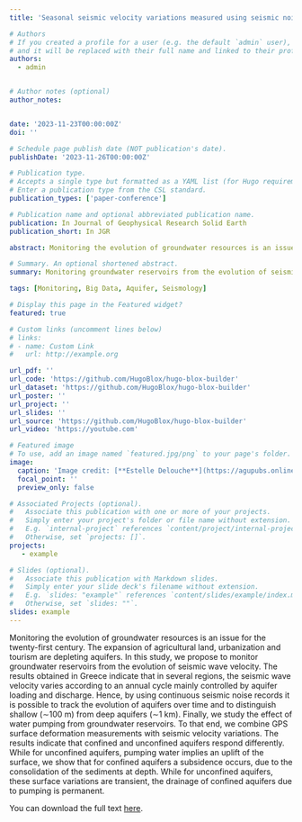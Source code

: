 ```yaml
---
title: 'Seasonal seismic velocity variations measured using seismic noise autocorrelations to monitor the dynamic of aquifers in Greece'

# Authors
# If you created a profile for a user (e.g. the default `admin` user), write the username (folder name) here
# and it will be replaced with their full name and linked to their profile.
authors:
  - admin


# Author notes (optional)
author_notes:


date: '2023-11-23T00:00:00Z'
doi: ''

# Schedule page publish date (NOT publication's date).
publishDate: '2023-11-26T00:00:00Z'

# Publication type.
# Accepts a single type but formatted as a YAML list (for Hugo requirements).
# Enter a publication type from the CSL standard.
publication_types: ['paper-conference']

# Publication name and optional abbreviated publication name.
publication: In Journal of Geophysical Research Solid Earth
publication_short: In JGR

abstract: Monitoring the evolution of groundwater resources is an issue for the twenty-first century. The expansion of agricultural land, urbanization and tourism are depleting aquifers. In this study, we propose to monitor groundwater reservoirs from the evolution of seismic wave velocity. The results obtained in Greece indicate that in several regions, the seismic wave velocity varies according to an annual cycle mainly controlled by aquifer loading and discharge. Hence by using continuous seismic noise records it is possible to track the evolution of aquifers over time and to distinguish shallow (∼100 m) from deep aquifers (∼1 km). Finally, we study the effect of water pumping from groundwater reservoirs. To that end, we combine GPS surface deformation measurements with seismic velocity variations. The results indicate that confined and unconfined aquifers respond differently. While for unconfined aquifers, pumping water implies an uplift of the surface, we show that for confined aquifers a subsidence occurs, due to the consolidation of the sediments at depth. While for unconfined aquifers, these surface variations are transient, the drainage of confined aquifers due to pumping is permanent.

# Summary. An optional shortened abstract.
summary: Monitoring groundwater reservoirs from the evolution of seismic wave velocity in Greece

tags: [Monitoring, Big Data, Aquifer, Seismology]

# Display this page in the Featured widget?
featured: true

# Custom links (uncomment lines below)
# links:
# - name: Custom Link
#   url: http://example.org

url_pdf: ''
url_code: 'https://github.com/HugoBlox/hugo-blox-builder'
url_dataset: 'https://github.com/HugoBlox/hugo-blox-builder'
url_poster: ''
url_project: ''
url_slides: ''
url_source: 'https://github.com/HugoBlox/hugo-blox-builder'
url_video: 'https://youtube.com'

# Featured image
# To use, add an image named `featured.jpg/png` to your page's folder.
image:
  caption: 'Image credit: [**Estelle Delouche**](https://agupubs.onlinelibrary.wiley.com/doi/epdf/10.1029/2023JB026759)'
  focal_point: ''
  preview_only: false

# Associated Projects (optional).
#   Associate this publication with one or more of your projects.
#   Simply enter your project's folder or file name without extension.
#   E.g. `internal-project` references `content/project/internal-project/index.md`.
#   Otherwise, set `projects: []`.
projects:
   - example

# Slides (optional).
#   Associate this publication with Markdown slides.
#   Simply enter your slide deck's filename without extension.
#   E.g. `slides: "example"` references `content/slides/example/index.md`.
#   Otherwise, set `slides: ""`.
slides: example
---
```





Monitoring the evolution of groundwater resources is an issue for the twenty-first century. The expansion of agricultural land, urbanization and tourism are depleting aquifers. In this study, we propose to monitor groundwater reservoirs from the evolution of seismic wave velocity. The results obtained in Greece indicate that in several regions, the seismic wave velocity varies according to an annual cycle mainly controlled by aquifer loading and discharge. Hence, by using continuous seismic noise records it is possible to track the evolution of aquifers over time and to distinguish shallow (∼100 m) from deep aquifers (∼1 km). Finally, we study the effect of water pumping from groundwater reservoirs. To that end, we combine GPS surface deformation measurements with seismic velocity variations. The results indicate that confined and unconfined aquifers respond differently. While for unconfined aquifers, pumping water implies an uplift of the surface, we show that for confined aquifers a subsidence occurs, due to the consolidation of the sediments at depth. While for unconfined aquifers, these surface variations are transient, the drainage of confined aquifers due to pumping is permanent.


You can download the full text [here](https://github.com/EstelleDelouche/dvv_Greece/blob/main/jgrb56535.pdf).
